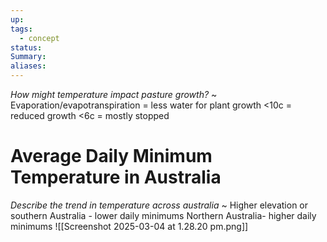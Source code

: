 ```yaml
---
up: 
tags:
  - concept
status: 
Summary:
aliases:
---
```

 *How might temperature impact pasture growth?*
 ~
 Evaporation/evapotranspiration = less water for plant growth
 <10c = reduced growth
 <6c = mostly stopped
<!--SR:!2025-03-13,3,252-->

# Average Daily Minimum Temperature in Australia
*Describe the trend in temperature across australia*
~
Higher elevation or southern Australia - lower daily minimums
Northern Australia- higher daily minimums
![[Screenshot 2025-03-04 at 1.28.20 pm.png]]
<!--SR:!2025-03-14,4,270-->